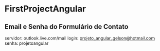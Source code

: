 # FirstProjectAngular


## Email e Senha do Formulário de Contato
servidor: outlook.live.com/mail
login: projeto_angular_gelson@hotmail.com
senha: projetoangular

